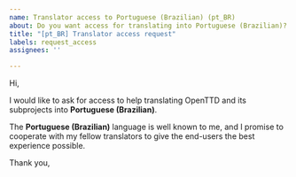 ```yaml
---
name: Translator access to Portuguese (Brazilian) (pt_BR)
about: Do you want access for translating into Portuguese (Brazilian)?
title: "[pt_BR] Translator access request"
labels: request_access
assignees: ''

---
```


<!-- translator: pt_BR -->
<!-- Please do not edit the header of this template. -->

Hi,

I would like to ask for access to help translating OpenTTD and its subprojects into **Portuguese (Brazilian)**.

The **Portuguese (Brazilian)** language is well known to me, and I promise to cooperate with my fellow translators to give the end-users the best experience possible.

<!-- Please do not edit the above message. Do feel free to add a personal note after this line. -->

Thank you,
